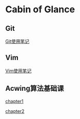 # Cabin of Glance
## Git
[Git使用笔记](useGit.md)

## Vim
[Vim使用笔记](vimLearn.md)

## Acwing算法基础课
[chapter1](chapter1/)

[chapter2](chapter2/)